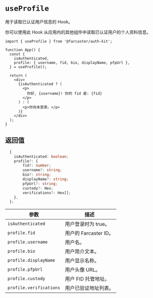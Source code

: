 # `useProfile`

用于读取已认证用户信息的 Hook。

你可以使用此 Hook 从应用内的其他组件中读取已认证用户的个人资料信息。

```tsx
import { useProfile } from '@farcaster/auth-kit';

function App() {
  const {
    isAuthenticated,
    profile: { username, fid, bio, displayName, pfpUrl },
  } = useProfile();

  return (
    <div>
      {isAuthenticated ? (
        <p>
          你好, {username}! 你的 fid 是: {fid}
        </p>
      ) : (
        <p>你尚未登录。</p>
      )}
    </div>
  );
}
```

## 返回值

```ts
  {
    isAuthenticated: boolean;
    profile?: {
        fid?: number;
        username?: string;
        bio?: string;
        displayName?: string;
        pfpUrl?: string;
        custody?: Hex;
        verifications?: Hex[];
    },
  };
```

| 参数                    | 描述                  |
| ----------------------- | --------------------- |
| `isAuthenticated`       | 用户登录时为 true。   |
| `profile.fid`           | 用户的 Farcaster ID。 |
| `profile.username`      | 用户名。              |
| `profile.bio`           | 用户简介文本。        |
| `profile.displayName`   | 用户显示名称。        |
| `profile.pfpUrl`        | 用户头像 URL。        |
| `profile.custody`       | 用户 FID 托管地址。   |
| `profile.verifications` | 用户已验证地址列表。  |
